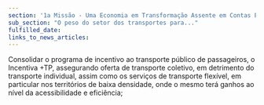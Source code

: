 ```yaml
---
section: '1a Missão - Uma Economia em Transformação Assente em Contas Equilibradas'
sub_section: "O peso do setor dos transportes para..."
fulfilled_date:
links_to_news_articles:
---
```


Consolidar o programa de incentivo ao transporte público de passageiros, o Incentiva +TP, assegurando oferta de transporte coletivo, em detrimento do transporte individual, assim como os serviços de transporte flexível, em particular nos territórios de baixa densidade, onde o mesmo terá ganhos ao nível da acessibilidade e eficiência;